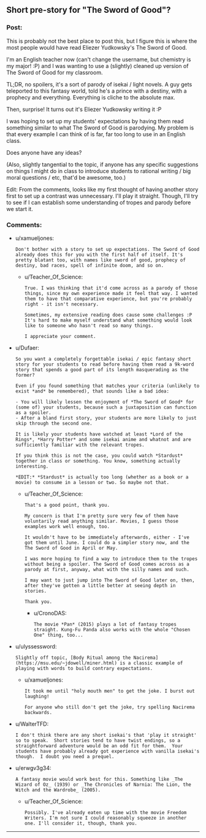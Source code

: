 ## Short pre-story for "The Sword of Good"?

### Post:

This is probably not the best place to post this, but I figure this is where the most people would have read Eliezer Yudkowsky's The Sword of Good.

I'm an English teacher now (can't change the username, but chemistry is my major! :P) and I was wanting to use a (slightly) cleaned up version of The Sword of Good for my classroom.

TL;DR, no spoilers, it's a sort of parody of isekai / light novels. A guy gets teleported to this fantasy world, told he's a prince with a destiny, with a prophecy and everything. Everything is cliche to the absolute max.

Then, surprise! It turns out it's Eliezer Yudkowsky writing it :P

I was hoping to set up my students' expectations by having them read something similar to what The Sword of Good is parodying. My problem is that every example I can think of is far, far too long to use in an English class.

Does anyone have any ideas?

(Also, slightly tangential to the topic, if anyone has any specific suggestions on things I might do in class to introduce students to rational writing / big moral questions / etc, that'd be awesome, too.)

Edit: From the comments, looks like my first thought of having another story first to set up a contrast was unnecessary. I'll play it straight. Though, I'll try to see if I can establish some understanding of tropes and parody before we start it.

### Comments:

- u/xamueljones:
  ```
  Don't bother with a story to set up expectations. The Sword of Good already does this for you with the first half of itself. It's pretty blatant too, with names like sword of good, prophecy of destiny, bad races, spell of infinite doom, and so on.
  ```

  - u/Teacher_Of_Science:
    ```
    True. I was thinking that it'd come across as a parody of those things, since my own experience made it feel that way. I wanted them to have that comparative experience, but you're probably right - it isn't necessary.

    Sometimes, my extensive reading does cause some challenges :P It's hard to make myself understand what something would look like to someone who hasn't read so many things.

    I appreciate your comment.
    ```

- u/Dufaer:
  ```
  So you want a completely forgettable isekai / epic fantasy short story for your students to read before having them read a 9k-word story that spends a good part of its length masquerading as the former?

  Even if you found something that matches your criteria (unlikely to exist *and* be remembered), that sounds like a bad idea:

  - You will likely lessen the enjoyment of *The Sword of Good* for (some of) your students, because such a juxtaposition can function as a spoiler.
  - After a bland first story, your students are more likely to just skip through the second one.

  It is likely your students have watched at least *Lord of the Rings*, *Harry Potter* and some isekai anime and whatnot and are sufficiently familiar with the relevant tropes.

  If you think this is not the case, you could watch *Stardust* together in class or something. You know, something actually interesting.

  *EDIT:* *Stardust* is actually too long (whether as a book or a movie) to consume in a lesson or two. So maybe not that.
  ```

  - u/Teacher_Of_Science:
    ```
    That's a good point, thank you.

    My concern is that I'm pretty sure very few of them have voluntarily read anything similar. Movies, I guess those examples work well enough, too. 

    It wouldn't have to be immediately afterwards, either - I've got them until June. I could do a simpler story now, and the The Sword of Good in April or May.

    I was more hoping to find a way to introduce them to the tropes without being a spoiler. The Sword of Good comes across as a parody at first, anyway, what with the silly names and such.

    I may want to just jump into The Sword of Good later on, then, after they've gotten a little better at seeing depth in stories.

    Thank you.
    ```

    - u/CronoDAS:
      ```
      The movie *Pan* (2015) plays a lot of fantasy tropes straight. Kung-Fu Panda also works with the whole "Chosen One" thing, too...
      ```

- u/ulyssessword:
  ```
  Slightly off topic, [Body Ritual among the Nacirema](https://msu.edu/~jdowell/miner.html) is a classic example of playing with words to build contrary expectations.
  ```

  - u/xamueljones:
    ```
    It took me until "holy mouth men" to get the joke. I burst out laughing!

    For anyone who still don't get the joke, try spelling Nacirema backwards.
    ```

- u/WalterTFD:
  ```
  I don't think there are any short isekai's that 'play it straight' so to speak.  Short stories tend to have twist endings, so a straightforward adventure would be an odd fit for them.  Your students have probably already got experience with vanilla isekai's though.  I doubt you need a prequel.
  ```

- u/erwgv3g34:
  ```
  A fantasy movie would work best for this. Something like _The Wizard of Oz_ (1939) or _The Chronicles of Narnia: The Lion, the Witch and the Wardrobe_ (2005).
  ```

  - u/Teacher_Of_Science:
    ```
    Possibly. I've already eaten up time with the movie Freedom Writers. I'm not sure I could reasonably squeeze in another one. I'll consider it, though, thank you.
    ```

---

